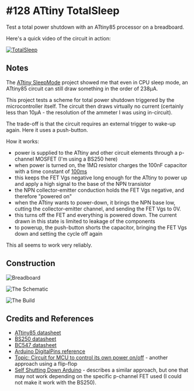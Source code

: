 # #128 ATtiny TotalSleep

Test a total power shutdown with an ATtiny85 processor on a breadboard.

Here's a quick video of the circuit in action:

[![TotalSleep](https://img.youtube.com/vi/Id6DoiL4zDo/0.jpg)](https://www.youtube.com/watch?v=Id6DoiL4zDo)

## Notes

The [ATtiny SleepMode](../SleepMode) project showed me that even in CPU sleep mode, an ATtiny85 circuit can
still draw something in the order of 238µA.

This project tests a scheme for total power shutdown triggered by the microcontroller itself.
The circuit then draws virtually no current (certainly less than 10µA - the resolution of the ammeter I was using in-circuit).

The trade-off is that the circuit requires an external trigger to wake-up again. Here it uses a push-button.

How it works:

* power is supplied to the ATtiny and other circuit elements through a p-channel MOSFET (I'm using a BS250 here)
* when power is turned on, the 1MΩ resistor charges the 100nF capacitor with a time constant of [100ms](https://www.wolframalpha.com/input/?i=1M%CE%A9*100nF)
* this keeps the FET Vgs negative long enough for the ATtiny to power up and apply a high signal to the base of the NPN transistor
* the NPN collector-emitter conduction holds the FET Vgs negative, and therefore "powered on"
* when the ATtiny wants to power-down, it brings the NPN base low, cutting the collector-emitter channel, and sending the FET Vgs to 0V.
* this turns off the FET and everything is powered down. The current drawn in this state is limited to leakage of the components
* to powerup, the push-button shorts the capacitor, bringing the FET Vgs down and setting the cycle off again

This all seems to work very reliably.

## Construction

![Breadboard](./assets/TotalSleep_bb.jpg?raw=true)

![The Schematic](./assets/TotalSleep_schematic.jpg?raw=true)

![The Build](./assets/TotalSleep_build.jpg?raw=true)

## Credits and References

* [ATtiny85 datasheet](http://www.atmel.com/devices/ATTINY85.aspx)
* [BS250 datasheet](https://www.futurlec.com/Transistors/BS250.shtml)
* [BC547 datasheet](https://www.futurlec.com/Transistors/BC547.shtml)
* [Arduino DigitalPins reference](https://www.arduino.cc/en/Tutorial/DigitalPins)
* [Topic: Circuit for MCU to control its own power on/off](http://forum.arduino.cc/index.php?topic=118504.0) - another approach using a flip-flop
* [Self Shutting Down Arduino](http://letsmakerobots.com/content/self-shutting-down-arduino-or-any-other-microcontroller-matter) - describes a similar approach, but one that may not work depending on the specific p-channel FET used (I could not make it work with the BS250).

